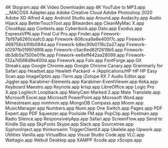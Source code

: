 4K Stogram.app
4K Video Downloader.app
4K YouTube to MP3.app
__MACOSX
Adapter.app
Adobe Creative Cloud
Adobe Photoshop 2020
Adobe XD
Alfred 4.app
Android Studio.app
Around.app
Audacity.app
Audio Hijack.app
BetterTouchTool.app
Bitwarden.app
CleanMyMac X.app
CloudApp.app
Contexts.app
Cyberduck.app
Dato.app
Exodus.app
ExpressVPN.app
Final Cut Pro.app
Finder.app
Firework-7bf97a6260ceafc0.app
Firework-806cea9a6e400f7c.app
Firework-469756cb1f4b084d.app
Firework-b8ec90b0119c2a27.app
Firework-b1297fb01997d9f8.app
Firework-c5ac6ed82f2619b5.app
Firework-db3db5a7500e01fe.app
Firework-ee6eff442aa28099.app
Firework-f32a7d566d9e400d.app
Firework.app
Folx.app
FontForge.app
Git Streaks.app
Google Chrome.app
Google Chrome Canary.app
Grammarly for Safari.app
Headset.app
Hewlett-Packard -> /Applications/HP
HP
HP Easy Scan.app
ImageOptim.app
iTerm.app
iZotope RX 7 Audio Editor.app
Jiggler.app
Karabiner-Elements.app
Karabiner-EventViewer.app
Keka.app
Keyboard Maestro.app
Keynote.app
krisp.app
LibreOffice.app
Logic Pro X.app
Logitech
Loopback.app
ManyCam
Marked 2.app
Mate Translate.app
Microsoft Excel.app
Microsoft PowerPoint.app
Microsoft Word.app
Mimestream.app
mmhmm.app
MongoDB Compass.app
Moom.app
MusicManager.app
Numbers.app
Numi.app
One Switch.app
Pages.app
PDF Expert.app
PDF Squeezer.app
Poolside FM.app
PopClip.app
Postman.app
Radio Silence.app
ResponsivelyApp.app
Safari.app
ScreenFlow.app
Send to Kindle
Sip.app
SkyFonts
Skype.app
Slack.app
Sourcetree.app
SyphonInject.app
thinkorswim
TriggerClientUI.app
Ukelele.app
Upwork.app
Utilities
Vanilla.app
VirtualBox.app
Visual Studio Code.app
VLC.app
Wattagio.app
Webull Desktop.app
XAMPP
Xcode.app
xScope.app
